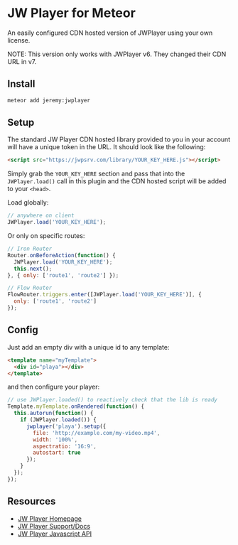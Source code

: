 # JW Player for Meteor

An easily configured CDN hosted version of JWPlayer using your own license. 

NOTE: This version only works with JWPlayer v6.  They changed their CDN URL in v7.

## Install

```bash
meteor add jeremy:jwplayer
```

## Setup

The standard JW Player CDN hosted library provided to you in your account will have a unique token in the URL.  It should look like the following:

```html
<script src="https://jwpsrv.com/library/YOUR_KEY_HERE.js"></script>
```

Simply grab the `YOUR_KEY_HERE` section and pass that into the `JWPlayer.load()` call in this plugin and the CDN hosted script will be added to your `<head>`.

Load globally:

```js
// anywhere on client
JWPlayer.load('YOUR_KEY_HERE');
```

Or only on specific routes:

```js
// Iron Router
Router.onBeforeAction(function() {
  JWPlayer.load('YOUR_KEY_HERE');
  this.next();
}, { only: ['route1', 'route2'] });
```

```js
// Flow Router
FlowRouter.triggers.enter([JWPlayer.load('YOUR_KEY_HERE')], {
  only: ['route1', 'route2']
});
```

## Config

Just add an empty div with a unique id to any template:

```html
<template name="myTemplate">
  <div id="playa"></div>
</template>
```

and then configure your player: 

```js
// use JWPlayer.loaded() to reactively check that the lib is ready
Template.myTemplate.onRendered(function() {
  this.autorun(function() {
    if (JWPlayer.loaded()) {
      jwplayer('playa').setup({
        file: 'http://example.com/my-video.mp4',
        width: '100%',
        aspectratio: '16:9',
        autostart: true
      });
    }
  });
});
```

## Resources

- [JW Player Homepage](http://www.jwplayer.com/)
- [JW Player Support/Docs](http://support.jwplayer.com/)
- [JW Player Javascript API](http://support.jwplayer.com/customer/portal/topics/564475-javascript-api/articles)